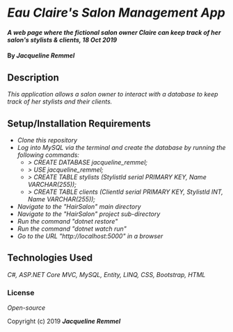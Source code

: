 # _Eau Claire's Salon Management App_

#### _A web page where the fictional salon owner Claire can keep track of her salon's stylists & clients, 18 Oct 2019_

#### By _**Jacqueline Remmel**_

## Description

_This application allows a salon owner to interact with a database to keep track of her stylists and their clients._

## Setup/Installation Requirements

* _Clone this repository_
* _Log into MySQL via the terminal and create the database by running the following commands:_
  * _> CREATE DATABASE jacqueline_remmel;_
  * _> USE jacqueline_remmel;_
  * _> CREATE TABLE stylists (StylistId serial PRIMARY KEY, Name VARCHAR(255));_
  * _> CREATE TABLE clients (ClientId serial PRIMARY KEY, StylistId INT, Name VARCHAR(255));_
* _Navigate to the "HairSalon" main directory_
* _Navigate to the "HairSalon" project sub-directory_
* _Run the command "dotnet restore"_
* _Run the command "dotnet watch run"_
* _Go to the URL "http://localhost:5000" in a browser_

## Technologies Used

_C#, ASP.NET Core MVC, MySQL, Entity, LINQ, CSS, Bootstrap, HTML_

### License

*Open-source*

Copyright (c) 2019 **_Jacqueline Remmel_**